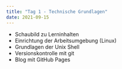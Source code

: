 ```yaml
---
title: "Tag 1 - Technische Grundlagen"
date: 2021-09-15
---
```


- Schaubild zu Lerninhalten
- Einrichtung der Arbeitsumgebung (Linux)
- Grundlagen der Unix Shell
- Versionskontrolle mit git
- Blog mit GitHub Pages


